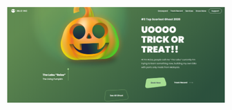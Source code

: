<img src="https://github.com/jeffcolyn/LandingPage-Halloween/blob/master/Assets/page.png?raw=true">
